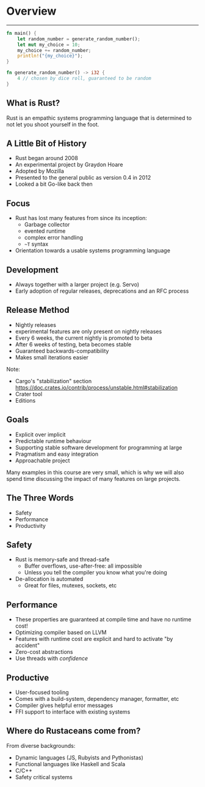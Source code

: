 # Overview

---

```rust []
fn main() {
    let random_number = generate_random_number();
    let mut my_choice = 10;
    my_choice += random_number;
    println!("{my_choice}");
}

fn generate_random_number() -> i32 {
    4 // chosen by dice roll, guaranteed to be random
}
```

## What is Rust?

Rust is an empathic systems programming language that is determined to not let you shoot yourself in the foot.

## A Little Bit of History

-   Rust began around 2008
-   An experimental project by Graydon Hoare
-   Adopted by Mozilla
-   Presented to the general public as version 0.4 in 2012
-   Looked a bit Go-like back then

## Focus

-   Rust has lost many features from since its inception:
    -   Garbage collector
    -   evented runtime
    -   complex error handling
    -   `~T` syntax
-   Orientation towards a usable systems programming language

## Development

-   Always together with a larger project (e.g. Servo)
-   Early adoption of regular releases, deprecations and an RFC process

## Release Method

-   Nightly releases
-   experimental features are only present on nightly releases
-   Every 6 weeks, the current nightly is promoted to beta
-   After 6 weeks of testing, beta becomes stable
-   Guaranteed backwards-compatibility
-   Makes small iterations easier

Note:

- Cargo's "stabilization" section https://doc.crates.io/contrib/process/unstable.html#stabilization
- Crater tool
- Editions

## Goals

-   Explicit over implicit
-   Predictable runtime behaviour
-   Supporting stable software development for programming at large
-   Pragmatism and easy integration
-   Approachable project

Many examples in this course are very small, which is why we will also
spend time discussing the impact of many features on large projects.

## The Three Words

-   Safety
-   Performance
-   Productivity

## Safety

-   Rust is memory-safe and thread-safe
    - Buffer overflows, use-after-free: all impossible
    - Unless you tell the compiler you know what you're doing
-   De-allocation is automated
    - Great for files, mutexes, sockets, etc

## Performance

-   These properties are guaranteed at compile time and have no runtime
    cost!
-   Optimizing compiler based on LLVM
-   Features with runtime cost are explicit and hard to activate "by
    accident"
-   Zero-cost abstractions
-   Use threads with *confidence*

## Productive

-   User-focused tooling
-   Comes with a build-system, dependency manager, formatter, etc
-   Compiler gives helpful error messages
-   FFI support to interface with existing systems

## Where do Rustaceans come from?

From diverse backgrounds:

-   Dynamic languages (JS, Rubyists and Pythonistas)
-   Functional languages like Haskell and Scala
-   C/C++
-   Safety critical systems
